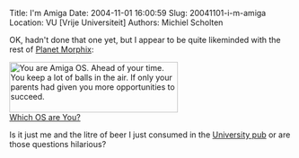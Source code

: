 Title: I'm Amiga
Date: 2004-11-01 16:00:59
Slug: 20041101-i-m-amiga
Location: VU [Vrije Universiteit]
Authors: Michiel Scholten

<p>OK, hadn't done that one yet, but I appear to be quite likeminded with the rest of <a href="http://planet.livecd.net/">Planet Morphix</a>:</p>

<p><a href="http://bbspot.com/News/2003/01/os_quiz.php"><img
src="http://www.bbspot.com/Images/News_Features/2003/01/os_quiz/amiga.jpg" width="300" height="90" alt="You are Amiga OS. Ahead of your time.  You keep a lot of balls in the air.  If only your parents had given you more opportunities to succeed." /><br />Which OS are You?</a></p>

<p>Is it just me and the litre of beer I just consumed in the <a href="http://www.bruincafe.com/">University pub</a> or are those questions hilarious?</p>